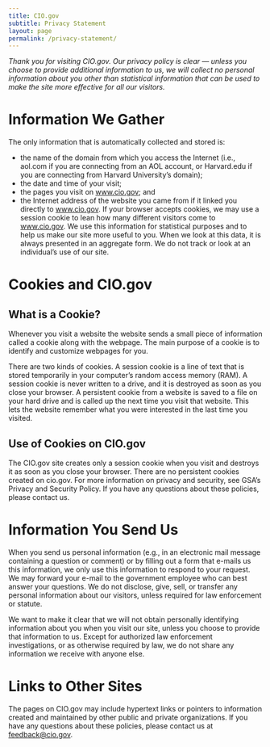```yaml
---
title: CIO.gov
subtitle: Privacy Statement
layout: page
permalink: /privacy-statement/
---
```


*Thank you for visiting CIO.gov. Our privacy policy is clear — unless you choose to provide additional information to us, we will collect no personal information about you other than statistical information that can be used to make the site more effective for all our visitors.*

# Information We Gather
The only information that is automatically collected and stored is:

* the name of the domain from which you access the Internet (i.e., aol.com if you are connecting from an AOL account, or Harvard.edu if you are connecting from Harvard University’s domain);
* the date and time of your visit;
* the pages you visit on www.cio.gov; and
* the Internet address of the website you came from if it linked you directly to www.cio.gov. If your browser accepts cookies, we may use a session cookie to lean how many different visitors come to www.cio.gov. We use this information for statistical purposes and to help us make our site more useful to you. When we look at this data, it is always presented in an aggregate form. We do not track or look at an individual’s use of our site.

# Cookies and CIO.gov
## What is a Cookie?<br/>
Whenever you visit a website the website sends a small piece of information called a cookie along with the webpage. The main purpose of a cookie is to identify and customize webpages for you.

There are two kinds of cookies. A session cookie is a line of text that is stored temporarily in your computer’s random access memory (RAM). A session cookie is never written to a drive, and it is destroyed as soon as you close your browser. A persistent cookie from a website is saved to a file on your hard drive and is called up the next time you visit that website. This lets the website remember what you were interested in the last time you visited.

## Use of Cookies on CIO.gov<br/>
The CIO.gov site creates only a session cookie when you visit and destroys it as soon as you close your browser. There are no persistent cookies created on cio.gov. For more information on privacy and security, see GSA’s Privacy and Security Policy. If you have any questions about these policies, please contact us.

# Information You Send Us
When you send us personal information (e.g., in an electronic mail message containing a question or comment) or by filling out a form that e-mails us this information, we only use this information to respond to your request. We may forward your e-mail to the government employee who can best answer your questions. We do not disclose, give, sell, or transfer any personal information about our visitors, unless required for law enforcement or statute.

We want to make it clear that we will not obtain personally identifying information about you when you visit our site, unless you choose to provide that information to us. Except for authorized law enforcement investigations, or as otherwise required by law, we do not share any information we receive with anyone else.

# Links to Other Sites
The pages on CIO.gov may include hypertext links or pointers to information created and maintained by other public and private organizations. If you have any questions about these policies, please contact us at [feedback@cio.gov](mailto:feedback@cio.gov).

&nbsp;
